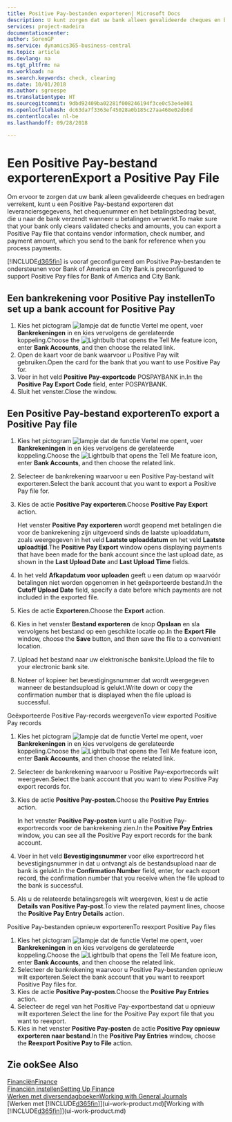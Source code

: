 ```yaml
---
title: Positive Pay-bestanden exporteren| Microsoft Docs
description: U kunt zorgen dat uw bank alleen gevalideerde cheques en bedragen verrekent door een Positive Pay-bestand te exporteren dat gegevens over leveranciers en betalingen bevat.
services: project-madeira
documentationcenter: 
author: SorenGP
ms.service: dynamics365-business-central
ms.topic: article
ms.devlang: na
ms.tgt_pltfrm: na
ms.workload: na
ms.search.keywords: check, clearing
ms.date: 10/01/2018
ms.author: sgroespe
ms.translationtype: HT
ms.sourcegitcommit: 9dbd92409ba02281f008246194f3ce0c53e4e001
ms.openlocfilehash: dc63da7f3363ef45028a0b185c27aa468e02db6d
ms.contentlocale: nl-be
ms.lasthandoff: 09/28/2018

---
```

# <a name="export-a-positive-pay-file"></a><span data-ttu-id="00149-103">Een Positive Pay-bestand exporteren</span><span class="sxs-lookup"><span data-stu-id="00149-103">Export a Positive Pay File</span></span>
<span data-ttu-id="00149-104">Om ervoor te zorgen dat uw bank alleen gevalideerde cheques en bedragen verrekent, kunt u een Positive Pay-bestand exporteren dat leveranciersgegevens, het chequenummer en het betalingsbedrag bevat, die u naar de bank verzendt wanneer u betalingen verwerkt.</span><span class="sxs-lookup"><span data-stu-id="00149-104">To make sure that your bank only clears validated checks and amounts, you can export a Positive Pay file that contains vendor information, check number, and payment amount, which you send to the bank for reference when you process payments.</span></span>

[!INCLUDE[d365fin](includes/d365fin_md.md)] <span data-ttu-id="00149-105">is vooraf geconfigureerd om Positive Pay-bestanden te ondersteunen voor Bank of America en City Bank.</span><span class="sxs-lookup"><span data-stu-id="00149-105">is preconfigured to support Positive Pay files for Bank of America and City Bank.</span></span>

## <a name="to-set-up-a-bank-account-for-positive-pay"></a><span data-ttu-id="00149-106">Een bankrekening voor Positive Pay instellen</span><span class="sxs-lookup"><span data-stu-id="00149-106">To set up a bank account for Positive Pay</span></span>
1. <span data-ttu-id="00149-107">Kies het pictogram ![lampje dat de functie Vertel me opent](media/ui-search/search_small.png "Vertel me wat u wilt doen"), voer **Bankrekeningen** in en kies vervolgens de gerelateerde koppeling.</span><span class="sxs-lookup"><span data-stu-id="00149-107">Choose the ![Lightbulb that opens the Tell Me feature](media/ui-search/search_small.png "Tell me what you want to do") icon, enter **Bank Accounts**, and then choose the related link.</span></span>
2. <span data-ttu-id="00149-108">Open de kaart voor de bank waarvoor u Positive Pay wilt gebruiken.</span><span class="sxs-lookup"><span data-stu-id="00149-108">Open the card for the bank that you want to use Positive Pay for.</span></span>
3. <span data-ttu-id="00149-109">Voer in het veld **Positive Pay-exportcode** POSPAYBANK in.</span><span class="sxs-lookup"><span data-stu-id="00149-109">In the **Positive Pay Export Code** field, enter POSPAYBANK.</span></span>
4. <span data-ttu-id="00149-110">Sluit het venster.</span><span class="sxs-lookup"><span data-stu-id="00149-110">Close the window.</span></span>

## <a name="to-export-a-positive-pay-file"></a><span data-ttu-id="00149-111">Een Positive Pay-bestand exporteren</span><span class="sxs-lookup"><span data-stu-id="00149-111">To export a Positive Pay file</span></span>
1. <span data-ttu-id="00149-112">Kies het pictogram ![lampje dat de functie Vertel me opent](media/ui-search/search_small.png "Vertel me wat u wilt doen"), voer **Bankrekeningen** in en kies vervolgens de gerelateerde koppeling.</span><span class="sxs-lookup"><span data-stu-id="00149-112">Choose the ![Lightbulb that opens the Tell Me feature](media/ui-search/search_small.png "Tell me what you want to do") icon, enter **Bank Accounts**, and then choose the related link.</span></span>
2. <span data-ttu-id="00149-113">Selecteer de bankrekening waarvoor u een Positive Pay-bestand wilt exporteren.</span><span class="sxs-lookup"><span data-stu-id="00149-113">Select the bank account that you want to export a Positive Pay file for.</span></span>
3. <span data-ttu-id="00149-114">Kies de actie **Positive Pay exporteren**.</span><span class="sxs-lookup"><span data-stu-id="00149-114">Choose **Positive Pay Export** action.</span></span>

    <span data-ttu-id="00149-115">Het venster **Positive Pay exporteren** wordt geopend met betalingen die voor de bankrekening zijn uitgevoerd sinds de laatste uploaddatum, zoals weergegeven in het veld **Laatste uploaddatum** en het veld **Laatste uploadtijd**.</span><span class="sxs-lookup"><span data-stu-id="00149-115">The **Positive Pay Export** window opens displaying payments that have been made for the bank account since the last upload date, as shown in the **Last Upload Date** and **Last Upload Time** fields.</span></span>
4. <span data-ttu-id="00149-116">In het veld **Afkapdatum voor uploaden** geeft u een datum op waarvóór betalingen niet worden opgenomen in het geëxporteerde bestand.</span><span class="sxs-lookup"><span data-stu-id="00149-116">In the **Cutoff Upload Date** field, specify a date before which payments are not included in the exported file.</span></span>
5. <span data-ttu-id="00149-117">Kies de actie **Exporteren**.</span><span class="sxs-lookup"><span data-stu-id="00149-117">Choose the **Export** action.</span></span>
6. <span data-ttu-id="00149-118">Kies in het venster **Bestand exporteren** de knop **Opslaan** en sla vervolgens het bestand op een geschikte locatie op.</span><span class="sxs-lookup"><span data-stu-id="00149-118">In the **Export File** window, choose the **Save** button, and then save the file to a convenient location.</span></span>
7. <span data-ttu-id="00149-119">Upload het bestand naar uw elektronische banksite.</span><span class="sxs-lookup"><span data-stu-id="00149-119">Upload the file to your electronic bank site.</span></span>
8. <span data-ttu-id="00149-120">Noteer of kopieer het bevestigingsnummer dat wordt weergegeven wanneer de bestandsupload is gelukt.</span><span class="sxs-lookup"><span data-stu-id="00149-120">Write down or copy the confirmation number that is displayed when the file upload is successful.</span></span>

<span data-ttu-id="00149-121">Geëxporteerde Positive Pay-records weergeven</span><span class="sxs-lookup"><span data-stu-id="00149-121">To view exported Positive Pay records</span></span>

1. <span data-ttu-id="00149-122">Kies het pictogram ![lampje dat de functie Vertel me opent](media/ui-search/search_small.png "Vertel me wat u wilt doen"), voer **Bankrekeningen** in en kies vervolgens de gerelateerde koppeling.</span><span class="sxs-lookup"><span data-stu-id="00149-122">Choose the ![Lightbulb that opens the Tell Me feature](media/ui-search/search_small.png "Tell me what you want to do") icon, enter **Bank Accounts**, and then choose the related link.</span></span>
2. <span data-ttu-id="00149-123">Selecteer de bankrekening waarvoor u Positive Pay-exportrecords wilt weergeven.</span><span class="sxs-lookup"><span data-stu-id="00149-123">Select the bank account that you want to view Positive Pay export records for.</span></span>
3. <span data-ttu-id="00149-124">Kies de actie **Positive Pay-posten**.</span><span class="sxs-lookup"><span data-stu-id="00149-124">Choose the **Positive Pay Entries** action.</span></span>

    <span data-ttu-id="00149-125">In het venster **Positive Pay-posten** kunt u alle Positive Pay-exportrecords voor de bankrekening zien.</span><span class="sxs-lookup"><span data-stu-id="00149-125">In the **Positive Pay Entries** window, you can see all the Positive Pay export records for the bank account.</span></span>
4. <span data-ttu-id="00149-126">Voer in het veld **Bevestigingsnummer** voor elke exportrecord het bevestigingsnummer in dat u ontvangt als de bestandsupload naar de bank is gelukt.</span><span class="sxs-lookup"><span data-stu-id="00149-126">In the **Confirmation Number** field, enter, for each export record, the confirmation number that you receive when the file upload to the bank is successful.</span></span>
5. <span data-ttu-id="00149-127">Als u de relateerde betalingsregels wilt weergeven, kiest u de actie **Details van Positive Pay-post**.</span><span class="sxs-lookup"><span data-stu-id="00149-127">To view the related payment lines, choose the **Positive Pay Entry Details** action.</span></span>

<span data-ttu-id="00149-128">Positive Pay-bestanden opnieuw exporteren</span><span class="sxs-lookup"><span data-stu-id="00149-128">To reexport Positive Pay files</span></span>

1. <span data-ttu-id="00149-129">Kies het pictogram ![lampje dat de functie Vertel me opent](media/ui-search/search_small.png "Vertel me wat u wilt doen"), voer **Bankrekeningen** in en kies vervolgens de gerelateerde koppeling.</span><span class="sxs-lookup"><span data-stu-id="00149-129">Choose the ![Lightbulb that opens the Tell Me feature](media/ui-search/search_small.png "Tell me what you want to do") icon, enter **Bank Accounts**, and then choose the related link.</span></span>
2. <span data-ttu-id="00149-130">Selecteer de bankrekening waarvoor u Positive Pay-bestanden opnieuw wilt exporteren.</span><span class="sxs-lookup"><span data-stu-id="00149-130">Select the bank account that you want to reexport Positive Pay files for.</span></span>
3. <span data-ttu-id="00149-131">Kies de actie **Positive Pay-posten**.</span><span class="sxs-lookup"><span data-stu-id="00149-131">Choose the **Positive Pay Entries** action.</span></span>
4. <span data-ttu-id="00149-132">Selecteer de regel van het Positive Pay-exportbestand dat u opnieuw wilt exporteren.</span><span class="sxs-lookup"><span data-stu-id="00149-132">Select the line for the Positive Pay export file that you want to reexport.</span></span>
5. <span data-ttu-id="00149-133">Kies in het venster **Positive Pay-posten** de actie **Positive Pay opnieuw exporteren naar bestand**.</span><span class="sxs-lookup"><span data-stu-id="00149-133">In the **Positive Pay Entries** window, choose the **Reexport Positive Pay to File** action.</span></span>

## <a name="see-also"></a><span data-ttu-id="00149-134">Zie ook</span><span class="sxs-lookup"><span data-stu-id="00149-134">See Also</span></span>
[<span data-ttu-id="00149-135">Financiën</span><span class="sxs-lookup"><span data-stu-id="00149-135">Finance</span></span>](finance.md)  
[<span data-ttu-id="00149-136">Financiën instellen</span><span class="sxs-lookup"><span data-stu-id="00149-136">Setting Up Finance</span></span>](finance-setup-finance.md)  
[<span data-ttu-id="00149-137">Werken met diversendagboeken</span><span class="sxs-lookup"><span data-stu-id="00149-137">Working with General Journals</span></span>](ui-work-general-journals.md)  
<span data-ttu-id="00149-138">[Werken met [!INCLUDE[d365fin](includes/d365fin_md.md)]](ui-work-product.md)</span><span class="sxs-lookup"><span data-stu-id="00149-138">[Working with [!INCLUDE[d365fin](includes/d365fin_md.md)]](ui-work-product.md)</span></span>

